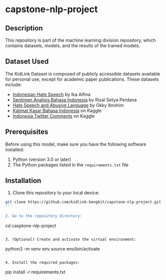 # capstone-nlp-project

## Description

This repository is part of the machine learning division repository, which contains datasets, models, and the results of the trained models.

## Dataset Used

The KidLink Dataset is composed of publicly accessible datasets available for personal use, except for academic paper publications. These datasets include:

- [Indonesian Hate Speech](https://github.com/ialfina/id-hatespeech-detection) by Ika Alfina
- [Sentimen Analisis Bahasa Indonesia](https://github.com/rizalespe/Dataset-Sentimen-Analisis-Bahasa-Indonesia) by Rizal Setya Perdana
- [Hate Speech and Abusive Language](https://github.com/okkyibrohim/id-multi-label-hate-speech-and-abusive-language-detection) by Okky Ibrohim
- [Kalimat Kasar Bahasa Indonesia](https://www.kaggle.com/datasets/tsqfnfl/kalimat-kasar-bahasa-indonesia) on Kaggle
- [Indonesia Twitter Comments](https://www.kaggle.com/datasets/bondanvitto/indonesia-twitter-comment-labeled-with-ite-law) on Kaggle

## Prerequisites

Before using this model, make sure you have the following software installed:

1. Python (version 3.0 or later)
2. The Python packages listed in the `requirements.txt` file

## Installation

1. Clone this repository to your local device:

```bash
git clone https://github.com/kidlink-bangkit/capstone-nlp-project.git
'''

2. Go to the repository directory:

```
cd casptone-nlp-project
```

3. (Optional) Create and activate the virtual environment:

```
python3 -m venv env
source env/bin/activate
```

4. Install the required packages:

```
pip install -r requirements.txt

```

